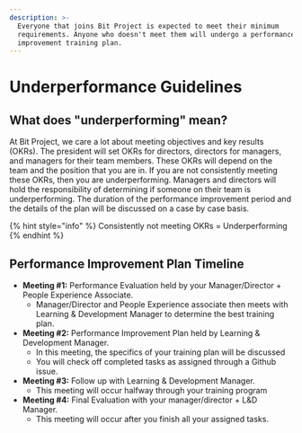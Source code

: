 ```yaml
---
description: >-
  Everyone that joins Bit Project is expected to meet their minimum
  requirements. Anyone who doesn't meet them will undergo a performance
  improvement training plan.
---
```


# Underperformance Guidelines

## What does "underperforming" mean?

At Bit Project, we care a lot about meeting objectives and key results \(OKRs\). The president will set OKRs for directors, directors for managers, and managers for their team members. These OKRs will depend on the team and the position that you are in. If you are not consistently meeting these OKRs, then you are underperforming. Managers and directors will hold the responsibility of determining if someone on their team is underperforming. The duration of the performance improvement period and the details of the plan will be discussed on a case by case basis.

{% hint style="info" %}
 Consistently not meeting OKRs = Underperforming
{% endhint %}

## Performance Improvement Plan Timeline

* **Meeting \#1:** Performance Evaluation held by your Manager/Director + People Experience Associate.
  * Manager/Director and People Experience associate then meets with Learning & Development Manager to determine the best training plan.
* **Meeting \#2:** Performance Improvement Plan held by Learning & Development Manager.
  * In this meeting, the specifics of your training plan will be discussed
  * You will check off completed tasks as assigned through a Github issue.
* **Meeting \#3:** Follow up with Learning & Development Manager.
  * This meeting will occur halfway through your training program
* **Meeting \#4:** Final Evaluation with your manager/director + L&D Manager.
  * This meeting will occur after you finish all your assigned tasks.

